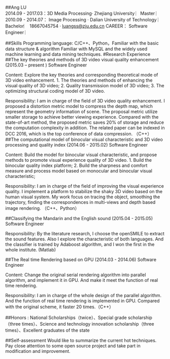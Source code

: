 ##Ang LU  
2014.09 - 2017.03：3D Media Processing·  Zhejiang University                       ︳Master   ︳ 
2010.09 - 2014.07：   Image Processing ·    Dalian University of Technology        ︳Bachelor︳
18667045754 · luangss@zju.edu.cn                   CAREER：   Software Engineer    ︳  
 
##Skills                  	Programming language: C/C++、Python，Familiar with the basic data structure & algorithm 
Familiar with MySQL and the widely used machine learning and data mining techniques.
#Research Experience
##The key theories and methods of 3D video visual quality enhancement
(2015.03 –  present )      Software Engineer

Content: Explore the key theories and corresponding theoretical mode of 3D video enhancement. 1. The theories and methods of enhancing the visual quality of 3D video; 2. Quality transmission model of 3D video; 3. The optimizing structural coding model of 3D video.

Responsibility: I am in charge of the field of 3D video quality enhancement. I proposed a distortion metric model to compress the depth map, which represent the geometry information of scene. The proposal metric utilize smaller storage to achieve better viewing experience. Compared with the state-of-art method, the proposed metric saves 20% of storage and reduce the computation complexity in addition. The related paper can be indexed in DCC 2016, which is the top conference of data compression. （C++）
##The computational model of binocular visual characteristic and 3D video processing and quality index
(2014.06 - 2015.02)    Software Engineer

Content: Build the model for binocular visual characteristic, and propose methods to promote visual experience quality of 3D video. 1. Build the binocular quality index platform; 2. Build the sharpness and comfort measure and process model based on monocular and binocular visual characteristic;   

Responsibility: I am in charge of the field of improving the visual experience quality. I implement a platform to stabilize the shaky 3D video based on the human visual system. My work focus on tracing the object, smoothing the trajectory, finding the correspondences in multi-views and depth based image rendering. （C++、Python）

##Classifying the Mandarin and the English sound                            (2015.04 - 2015.05)    Software Engineer

Responsibility: By the literature research, I choose the openSMILE to extract the sound features. Also I explore the characteristic of both languages. And the classifier is trained by Adaboost algorithm, and I won the first in the whole institute. (Matlab)

##The Real time Rendering based on GPU                                        (2014.03 - 2014.06)     Software Engineer

Content: Change the original serial rendering algorithm into parallel algorithm, and implement it in GPU. And make it meet the function of real time rendering.  

Responsibility: I am in charge of the whole design of the parallel algorithm. And the function of real time rendering is implemented in GPU. Compared with the original scheme, it faster 20 times.（C++）

##Honors :  	National Scholarships（twice）、Special grade scholarship （three times）、Science and technology innovation scholarship（three times）、Excellent graduates of the state

##Self-assessment
Would like to summarize the current hot techniques. Pay close attention to some open source project and take part in modification and improvement. 
